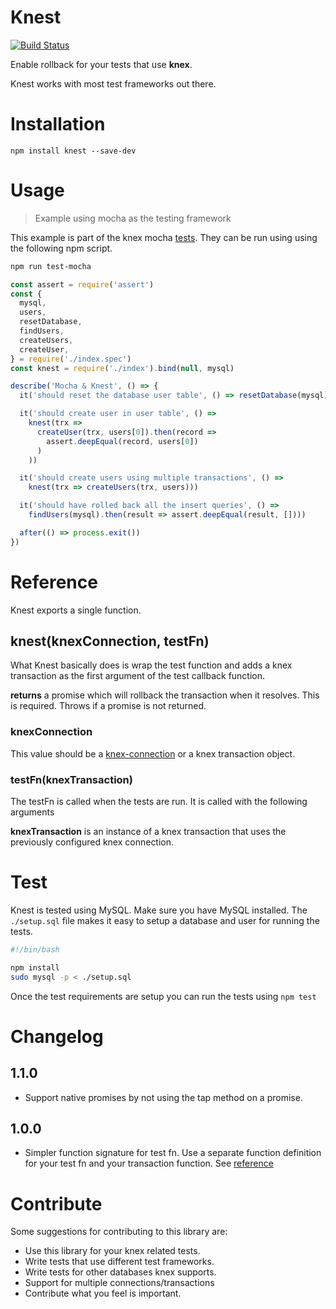 # Knest
[![Build Status](https://travis-ci.org/bas080/knest.svg?branch=master)](https://travis-ci.org/bas080/knest)

Enable rollback for your tests that use **knex**.

Knest works with most test frameworks out there.

# Installation

`npm install knest --save-dev`

# Usage

> Example using mocha as the testing framework

This example is part of the knex mocha [tests](./index.mocha.spec.js). They
can be run using using the following npm script.

```bash
npm run test-mocha
```

```js
const assert = require('assert')
const {
  mysql,
  users,
  resetDatabase,
  findUsers,
  createUsers,
  createUser,
} = require('./index.spec')
const knest = require('./index').bind(null, mysql)

describe('Mocha & Knest', () => {
  it('should reset the database user table', () => resetDatabase(mysql))

  it('should create user in user table', () =>
    knest(trx =>
      createUser(trx, users[0]).then(record =>
        assert.deepEqual(record, users[0])
      )
    ))

  it('should create users using multiple transactions', () =>
    knest(trx => createUsers(trx, users)))

  it('should have rolled back all the insert queries', () =>
    findUsers(mysql).then(result => assert.deepEqual(result, [])))

  after(() => process.exit())
})
```

# Reference

Knest exports a single function.

## knest(knexConnection, testFn)

What Knest basically does is wrap the test function and adds a knex transaction as
the first argument of the test callback function.

**returns** a promise which will rollback the transaction when it resolves.
This is required. Throws if a promise is not returned.

### knexConnection

This value should be
a [knex-connection](http://knexjs.org/#Installation-client) or a knex
transaction object.

### testFn(knexTransaction)

The testFn is called when the tests are run. It is called with the following
arguments

**knexTransaction** is an instance of a knex transaction that uses the
previously configured knex connection.


# Test

Knest is tested using MySQL. Make sure you have MySQL installed. The
`./setup.sql` file makes it easy to setup a database and user for running the
tests.

```bash
#!/bin/bash

npm install
sudo mysql -p < ./setup.sql
```

Once the test requirements are setup you can run the tests using `npm test`

# Changelog

## 1.1.0

- Support native promises by not using the tap method on a promise.

## 1.0.0

- Simpler function signature for test fn. Use a separate function definition
  for your test fn and your transaction function. See
  [reference](./doc/section/reference.md)

# Contribute

Some suggestions for contributing to this library are:

- Use this library for your knex related tests.
- Write tests that use different test frameworks.
- Write tests for other databases knex supports.
- Support for multiple connections/transactions
- Contribute what you feel is important.
